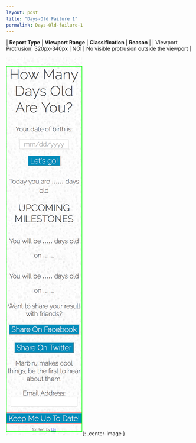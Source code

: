 ```yaml
---
layout: post
title: "Days-Old Failure 1"
permalink: Days-Old-failure-1
---
```

| **Report Type** | **Viewport Range** | **Classification** | **Reason** |
| Viewport Protrusion| 320px-340px | NOI | No visible protrusion outside the viewport | 

![Screenshot of the fault](assets/images/Days-Old/fault1/viewportOverflowWidth330.png){: .center-image }